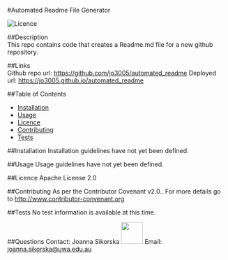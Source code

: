 
#Automated Readme File Generator 
 

  ![Licence](https://img.shields.io/static/v1?label=Licence&message=Apache%20License%202.0&color=blue)

##Description  
This repo contains code that creates a Readme.md file for a new github repository. 

##Links  
Github repo url: https://github.com/jo3005/automated_readme
Deployed url: https://jo3005.github.io/automated_readme 
 
##Table of Contents  

 * [Installation](#installation)
 * [Usage](#usage)
 * [Licence](#licence)
 * [Contributing](#contributing)
 * [Tests](#tests) 

##Installation <a name="installation"></a>
Installation guidelines have not yet been defined. 

##Usage <a name="usage"></a>
Usage guidelines have not yet been defined. 

##Licence <a name="licence"></a>
Apache License 2.0 

##Contributing <a name="contributing"></a> 
 As per the Contributor Covenant v2.0.. For more details go to http://www.contributor-convenant.org 

##Tests <a name="tests"></a>
No test information is available at this time. 

##Questions <a name="questions"></a> 
Contact: Joanna Sikorska <img src="https://avatars0.githubusercontent.com/u/19179916?v=4" width="50" height="50"></img> 
 Email: joanna.sikorska@uwa.edu.au 
